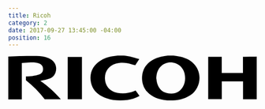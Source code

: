 ```yaml
---
title: Ricoh
category: 2
date: 2017-09-27 13:45:00 -04:00
position: 16
---
```


<svg version="1.1"  xmlns="http://www.w3.org/2000/svg" xmlns:xlink="http://www.w3.org/1999/xlink" x="0px" y="0px"
	 viewBox="0 0 1426 257" style="enable-background:new 0 0 1426 257;" xml:space="preserve">
<g>
<g>
<path d="M948.7,0c13,2.1,26.2,3.5,39,6.4c32.4,7.3,61.6,21,83.3,47.1c44.6,53.7,31.7,136.1-27.2,174.6
			c-25.9,17-54.9,25.1-85.3,27.7c-43.2,3.7-85.4-0.2-124.8-20.4c-79.9-40.9-78.1-132.9-42.9-177.8c22.2-28.4,52.4-43.4,86.6-51.2
			C890,3.5,902.9,2.1,915.7,0C926.7,0,937.7,0,948.7,0z M849.4,129.3c2,11,2.9,22.4,6.3,32.9c10.7,33,33.8,52.1,68.5,55.1
			c32.9,2.8,60.3-8,77.7-37.6c14.1-24,16-50.2,10-76.9c-13.3-59.8-86.5-84.4-132.6-44.3C857.9,76.9,850.8,101.7,849.4,129.3z"/>
<path d="M-0.2,6c21.5-1.1,42.9-2.6,64.4-3.1c32.8-0.8,65.5-1.4,98.3-1c23,0.3,45.9,3.6,67.6,12.1c36,14.2,52.4,46.6,41.5,81.2
			c-5.6,17.7-17.7,30.1-34.3,36.5c-15,5.7-31.2,8.3-46.8,12.2c-1.6,0.4-3.2,0.4-6.6,0.8c44.4,30.4,82.5,65.4,117.7,105.5
			c-31.6,0-61.7,0-92.4,0c-31.3-40.3-67.4-76.6-107.9-108.4c0-7.5,0-14.7,0-22.4c12.4-0.7,24.7-0.5,36.7-2.3
			c13.2-2,26.7-4.4,39.2-8.9c16-5.7,22.8-17.3,22.3-32.8c-0.4-14.6-8.6-25-24.3-30.8c-18.1-6.6-36.9-5.9-55.6-5.2
			c-13.7,0.5-27.4,1.8-41.9,2.8c0,69.6,0,138.5,0,208.6c-26.6,0-52.2,0-77.9,0C-0.2,169.2-0.2,87.6-0.2,6z"/>
<path d="M1426.2,250.7c-26,0-52,0-78.7,0c0-34.6,0-68.6,0-103.1c-40.8,0-80.9,0-121.9,0c0,34.1,0,68,0,102.4
			c-26.5,0-52.1,0-78.1,0c0-81,0-161.6,0-242.8c25.7,0,51.1,0,77.8,0c0,30.8,0,61.3,0,92.4c41.1,0,81,0,121.7,0
			c0-30.8,0-61.2,0-92.3c3.7-0.2,6.6-0.5,9.5-0.5c20.5,0,41,0,61.5-0.1c2.7,0,5.4-0.5,8.1-0.7
			C1426.2,87.6,1426.2,169.2,1426.2,250.7z"/>
<path d="M662,0c11.6,1.6,23.4,2.2,34.7,4.9c18.1,4.3,35.9,9.8,55.2,15.2c-8.9,13.6-16.5,25.2-23,35.2c-17.1-4.5-32.7-10-48.8-12.4
			c-20.8-3.1-41.9-2.7-62.4,3.3c-40.8,11.9-64.7,44.5-62.8,85.9c1.9,42.2,28.7,73.2,70.7,81.2c33.3,6.4,65.6,2.6,97.1-9.6
			c2.5-1,5-2,8-3.2c7.4,10.2,14.6,20,22.2,30.4c-1.9,1.3-3.4,2.4-5.1,3.3c-33.4,17.4-69.3,23.2-106.6,22.8
			c-35.2-0.4-69.2-5.8-100.9-21.8c-33.5-17-57.6-42.3-65.6-80c-11.5-54,10.6-101.9,59.1-129.3c25.9-14.6,54.1-21.5,83.5-24.2
			c3.4-0.3,6.8-1.1,10.3-1.6C638.9,0,650.4,0,662,0z"/>
<path d="M422.8,7.5c0,81.2,0,161.7,0,242.6c-27.2,0-54.1,0-81.6,0c0-80.7,0-161.3,0-242.6C368.2,7.5,395.2,7.5,422.8,7.5z"/>
</g>
</g>
</svg>
